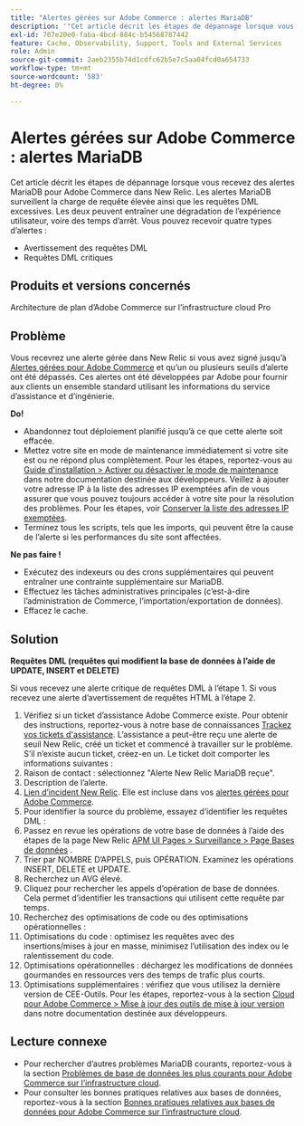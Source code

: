 ```yaml
---
title: "Alertes gérées sur Adobe Commerce : alertes MariaDB"
description: '"Cet article décrit les étapes de dépannage lorsque vous recevez des alertes MariaDB pour Adobe Commerce dans New Relic. Les alertes MariaDB surveillent la charge de requête élevée ainsi que les requêtes DML excessives. Les deux peuvent entraîner une dégradation de l’expérience utilisateur, voire des temps d’arrêt. Vous pouvez recevoir quatre types d''alertes :'''
exl-id: 707e20e0-faba-4bcd-884c-b54568787442
feature: Cache, Observability, Support, Tools and External Services
role: Admin
source-git-commit: 2aeb2355b74d1cdfc62b5e7c5aa04fcd0a654733
workflow-type: tm+mt
source-wordcount: '583'
ht-degree: 0%

---
```


# Alertes gérées sur Adobe Commerce : alertes MariaDB

Cet article décrit les étapes de dépannage lorsque vous recevez des alertes MariaDB pour Adobe Commerce dans New Relic. Les alertes MariaDB surveillent la charge de requête élevée ainsi que les requêtes DML excessives. Les deux peuvent entraîner une dégradation de l’expérience utilisateur, voire des temps d’arrêt. Vous pouvez recevoir quatre types d’alertes :

* Avertissement des requêtes DML
* Requêtes DML critiques

## **Produits et versions concernés**

Architecture de plan d’Adobe Commerce sur l’infrastructure cloud Pro

## Problème

Vous recevrez une alerte gérée dans New Relic si vous avez signé jusqu’à [Alertes gérées pour Adobe Commerce](/help/support-tools/managed-alerts-for-adobe-commerce/managed-alerts-for-magento-commerce.md) et qu’un ou plusieurs seuils d’alerte ont été dépassés. Ces alertes ont été développées par Adobe pour fournir aux clients un ensemble standard utilisant les informations du service d’assistance et d’ingénierie.

**Do!**

* Abandonnez tout déploiement planifié jusqu’à ce que cette alerte soit effacée.
* Mettez votre site en mode de maintenance immédiatement si votre site est ou ne répond plus complètement. Pour les étapes, reportez-vous au [Guide d&#39;installation > Activer ou désactiver le mode de maintenance](https://experienceleague.adobe.com/en/docs/commerce-operations/installation-guide/tutorials/maintenance-mode) dans notre documentation destinée aux développeurs. Veillez à ajouter votre adresse IP à la liste des adresses IP exemptées afin de vous assurer que vous pouvez toujours accéder à votre site pour la résolution des problèmes. Pour les étapes, voir [Conserver la liste des adresses IP exemptées](https://experienceleague.adobe.com/en/docs/commerce-operations/installation-guide/tutorials/maintenance-mode#instgde-cli-maint-exempt).
* Terminez tous les scripts, tels que les imports, qui peuvent être la cause de l’alerte si les performances du site sont affectées.

**Ne pas faire !**

* Exécutez des indexeurs ou des crons supplémentaires qui peuvent entraîner une contrainte supplémentaire sur MariaDB.
* Effectuez les tâches administratives principales (c’est-à-dire l’administration de Commerce, l’importation/exportation de données).
* Effacez le cache.

## Solution

**Requêtes DML (requêtes qui modifient la base de données à l’aide de UPDATE, INSERT et DELETE)**

Si vous recevez une alerte critique de requêtes DML à l’étape 1. Si vous recevez une alerte d’avertissement de requêtes HTML à l’étape 2.

1. Vérifiez si un ticket d’assistance Adobe Commerce existe. Pour obtenir des instructions, reportez-vous à notre base de connaissances [Trackez vos tickets d&#39;assistance](/help/help-center-guide/help-center/magento-help-center-user-guide.md#track-tickets). L’assistance a peut-être reçu une alerte de seuil New Relic, créé un ticket et commencé à travailler sur le problème. S’il n’existe aucun ticket, créez-en un. Le ticket doit comporter les informations suivantes :
1. Raison de contact : sélectionnez &quot;Alerte New Relic MariaDB reçue&quot;.
1. Description de l’alerte.
1. [Lien d’incident New Relic](https://docs.newrelic.com/docs/alerts-applied-intelligence/new-relic-alerts/alert-incidents/view-violation-event-details-incidents). Elle est incluse dans vos [alertes gérées pour Adobe Commerce](/help/support-tools/managed-alerts-for-adobe-commerce/managed-alerts-for-magento-commerce.md).
1. Pour identifier la source du problème, essayez d’identifier les requêtes DML :
1. Passez en revue les opérations de votre base de données à l’aide des étapes de la page New Relic [APM UI Pages > Surveillance > Page Bases de données](https://docs.newrelic.com/docs/apm/apm-ui-pages/monitoring/databases-page-view-operations-throughput-response-time) .
1. Trier par NOMBRE D’APPELS, puis OPÉRATION. Examinez les opérations INSERT, DELETE et UPDATE.
1. Recherchez un AVG élevé.
1. Cliquez pour rechercher les appels d’opération de base de données. Cela permet d’identifier les transactions qui utilisent cette requête par temps.
1. Recherchez des optimisations de code ou des optimisations opérationnelles :
1. Optimisations du code : optimisez les requêtes avec des insertions/mises à jour en masse, minimisez l’utilisation des index ou le ralentissement du code.
1. Optimisations opérationnelles : déchargez les modifications de données gourmandes en ressources vers des temps de trafic plus courts.
1. Optimisations supplémentaires : vérifiez que vous utilisez la dernière version de CEE-Outils. Pour les étapes, reportez-vous à la section [Cloud pour Adobe Commerce > Mise à jour des outils de mise à jour version](https://experienceleague.adobe.com/en/docs/commerce-cloud-service/user-guide/dev-tools/ece-tools/update-package) dans notre documentation destinée aux développeurs.

## Lecture connexe

* Pour rechercher d’autres problèmes MariaDB courants, reportez-vous à la section [Problèmes de base de données les plus courants pour Adobe Commerce sur l’infrastructure cloud](https://experienceleague.adobe.com/docs/commerce-operations/implementation-playbook/best-practices/maintenance/resolve-database-performance-issues.html).
* Pour consulter les bonnes pratiques relatives aux bases de données, reportez-vous à la section [Bonnes pratiques relatives aux bases de données pour Adobe Commerce sur l’infrastructure cloud](https://experienceleague.adobe.com/docs/commerce-operations/implementation-playbook/best-practices/planning/database-on-cloud.html).
